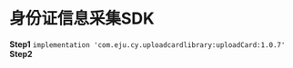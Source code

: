  
# 身份证信息采集SDK
**Step1**
```implementation 'com.eju.cy.uploadcardlibrary:uploadCard:1.0.7' ```
**Step2**


